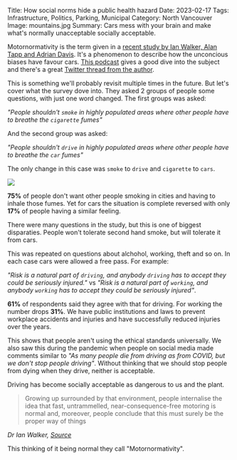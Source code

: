 Title: How social norms hide a public health hazard
Date: 2023-02-17
Tags: Infrastructure, Politics, Parking, Municipal
Category: North Vancouver
Image: mountains.jpg
Summary: Cars mess with your brain and make what's normally unacceptable socially acceptable.

Motornormativity is the term given in a [recent study by Ian Walker, Alan Tapp and Adrian Davis](https://psyarxiv.com/egnmj). It's a phenomenon to describe how the unconcious biases have favour cars. [This podcast](https://thewaroncars.org/2023/01/31/car-brain-with-dr-ian-walker/) gives a good dive into the subject and there's a great [Twitter thread from the author](https://twitter.com/ianwalker/status/1615248166256869376).

This is something we'll probably revisit multiple times in the future. But let's cover what the survey dove into. They asked 2 groups of people some questions, with just one word changed. The first groups was asked:

*"People shouldn't `smoke` in highly populated areas where other people have to breathe the `cigarette` fumes"*

And the second group was asked:

*"People shouldn't `drive` in highly populated areas where other people have to breathe the `car` fumes"*

The only change in this case was `smoke` to `drive` and `cigarette` to `cars`.

<img src="{static}/images/cigarettes.png" />

**75%** of people don't want other people smoking in cities and having to inhale those fumes. Yet for cars the situation is complete reversed with only **17%** of people having a similar feeling.

There were many questions in the study, but this is one of biggest disparaties. People won't tolerate second hand smoke, but will tolerate it from cars.

This was repeated on questions about alchohol, working, theft and so on. In each case cars were allowed a free pass. For example:

*"Risk is a natural part of `driving`, and anybody `driving` has to accept they could be seriously injured."* vs *"Risk is a natural part of `working`, and anybody `working` has to accept they could be seriously injured"*.

**61%** of respondents said they agree with that for driving. For working the number drops **31%**. We have public institutions and laws to prevent workplace accidents and injuries and have successfully reduced injuries over the years.

This shows that people aren't using the ethical standards universally. We also saw this during the pandemic when people on social media made comments similar to *"As many people die from driving as from COVID, but we don't stop people driving"*. Without thinking that we should stop people from dying when they drive, neither is acceptable.

Driving has become socially acceptable as dangerous to us and the plant. 

<blockquote>
Growing up surrounded by that environment, people internalise the idea that fast, untrammelled, near-consequence-free motoring is normal and, moreover, people conclude that this must surely be the proper way of things
</blockquote>
<cite>Dr Ian Walker, <a href="https://twitter.com/ianwalker/status/1615248200784289792">Source</a></cite>

This thinking of it being normal they call "Motornormativity".
